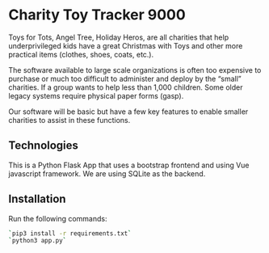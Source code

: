 # Charity Toy Tracker 9000
Toys for Tots, Angel Tree, Holiday Heros, are all charities that help underprivileged kids have a
great Christmas with Toys and other more practical items (clothes, shoes, coats, etc.).

The software available to large scale organizations is often too expensive to purchase or much
too difficult to administer and deploy by the “small” charities. If a group wants to help less than
1,000 children. Some older legacy systems require physical paper forms (gasp).

Our software will be basic but have a few key features to enable smaller charities to assist in
these functions.

## Technologies
This is a Python Flask App that uses a bootstrap frontend and using Vue javascript framework.
We are using SQLite as the backend.

## Installation

Run the following commands:
```Bash
`pip3 install -r requirements.txt`
`python3 app.py`
